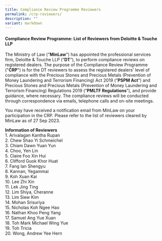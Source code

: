 ```yaml
---
title: Compliance Review Programme Reviewers
permalink: /crp-reviewers/
description: ""
variant: markdown
---
```

#### **Compliance Review Programme: List of Reviewers from Deloitte &amp; Touche LLP**

The Ministry of Law ("**MinLaw**") has appointed the professional services firm, Deloitte &amp; Touche LLP (“**DT**”), to perform compliance reviews on registered dealers. The purpose of the Compliance Review Programme ("**CRP**") is for the DT reviewers to assess the registered dealers’ level of compliance with the Precious Stones and Precious Metals (Prevention of Money Laundering and Terrorism Financing) Act 2019 (“**PSPM Act**”) and Precious Stones and Precious Metals (Prevention of Money Laundering and Terrorism Financing) Regulations 2019 (“**PMLTF Regulations**”), and provide guidance, where necessary. The compliance reviews will be conducted through correspondence via emails, telephone calls and on-site meetings.

You may have received a notification email from MinLaw on your participation in the CRP. Please refer to the list of reviewers cleared by MinLaw as of 27 Sep 2023.

**Information of Reviewers**
<br>1. Arivalagan Kantha Rupan<br>2. Chew Shao Yi Schmeichel<br>3. Chiam Dawn Yuan Yun<br>4. Choo, Yen Lin<br>5. Claire Foo Xin Hui<br>6. Clifford Guok Khor Huat<br>7. Fang Ian Shengyu<br>8.	Kannan, Yegammai<br>9. Koh Xuan Kai
<br>10.	Lee Zhi Xin<br>11. Lek Jing Ting
<br>12.	Lim Shiya, Cheranne<br>13.	Lim Siew Kim<br>14. Mohan Srisuriya<br>15. Nicholas Koh Ngee Hao<br>16. Nathan Khoo Peng Yang
<br>17.	Samuel Ang Yue Xuan<br>18.	Toh Mark Michael Wing Yue
<br>19.	Toh Tricia<br>20. Wong, Andrew Yee Hern